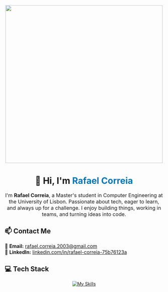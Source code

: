 <div align="center">
  <img src="https://user-images.githubusercontent.com/74038190/225813708-98b745f2-7d22-48cf-9150-083f1b00d6c9.gif" width="500">
  <h1>👋 Hi, I'm <span style="color:#0077b6;">Rafael Correia</span></h1>
  <p style="font-size:1.15em; max-width:600px; margin:auto;">
    I'm <b>Rafael Correia</b>, a Master's student in Computer Engineering at the University of Lisbon. Passionate about tech, eager to learn, and always up for a challenge. I enjoy building things, working in teams, and turning ideas into code.
  </p>
</div>


<h2>📫 <b>Contact Me</b></h2>
<ul style="list-style:none; padding-left:0; font-size:1.1em;">
  <li>📧 <b>Email:</b> <a href="mailto:rafael.correia.2003@gmail.com">rafael.correia.2003@gmail.com</a></li>

  <li>💼 <b>LinkedIn:</b> <a href="https://www.linkedin.com/in/rafael-correia-75b76123a" target="_blank">linkedin.com/in/rafael-correia-75b76123a</a></li>
</ul>


<h2>💻 <b>Tech Stack</b></h2>

<p align="center">
  <a href="https://skillicons.dev" target="_blank">
    <img src="https://skillicons.dev/icons?i=java,python,c,mysql,javascript,typescript,haskell,html,css,angular,nodejs,express,spring,flask,maven,scikitlearn,mongodb,git,githubactions,docker,kubernetes,grafana,prometheus,gcp,postman,latex,blender,godot,solidity&perline=8" alt="My Skills" />
  </a>
</p>

